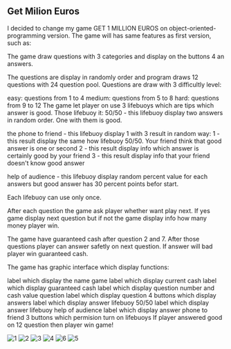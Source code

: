 <h2>Get Milion Euros</h2>

I decided to change my game GET 1 MILLION EUROS on object-oriented-programming version. The game will has same features as first version, such as:

The game draw questions with 3 categories and display on the buttons 4 an answers.

The questions are display in randomly order and program draws 12 questions with 24 question pool. Questions are draw with 3 difficultly level:

easy: questions from 1 to 4
medium: questions from 5 to 8
hard: questions from 9 to 12
The game let player on use 3 lifebuoys which are tips which answer is good. Those lifebuoy it:
50/50 - this lifebuoy display two answers in random order. One with them is good.

the phone to friend - this lifebuoy display 1 with 3 result in random way: 1 - this result display the same how lifebuoy 50/50. Your friend think that good answer is one or second 2 - this result display info which answer is certainly good by your friend 3 - this result display info that your friend doesn't know good answer

help of audience - this lifebuoy display random percent value for each answers but good answer has 30 percent points befor start.

Each lifebuoy can use only once.

After each question the game ask player whether want play next. If yes game display next question but if not the game display info how many money player win.

The game have guaranteed cash after question 2 and 7. After those questions player can answer safetly on next question. If answer will bad player win guaranteed cash.

The game has graphic interface which display functions:

label which display the name game
label which display current cash
label which display guaranteed cash
label which display question number and cash value question
label which display question
4 buttons which display answers
label which display answer lifebuoy 50/50
label which display answer lifebuoy help of audience
label which display answer phone to friend
3 buttons which permision turn on lifebuoys
If player answered good on 12 question then player win game!

![1](https://user-images.githubusercontent.com/33809996/36861658-d01c832c-1d84-11e8-93d8-f0122f4c86ad.jpg)
![2](https://user-images.githubusercontent.com/33809996/36861659-d03a3b74-1d84-11e8-853d-802997a31a6e.jpg)
![3](https://user-images.githubusercontent.com/33809996/36861660-d05e17c4-1d84-11e8-8f66-4667df652063.jpg)
![4](https://user-images.githubusercontent.com/33809996/36861754-1f6c04c0-1d85-11e8-9815-b3d761aa4234.jpg)
![6](https://user-images.githubusercontent.com/33809996/36861662-d099be6e-1d84-11e8-99b0-d55e0ca34eb0.jpg)
![5](https://user-images.githubusercontent.com/33809996/36861661-d07c6dc8-1d84-11e8-9b96-41300acec1d1.jpg)
